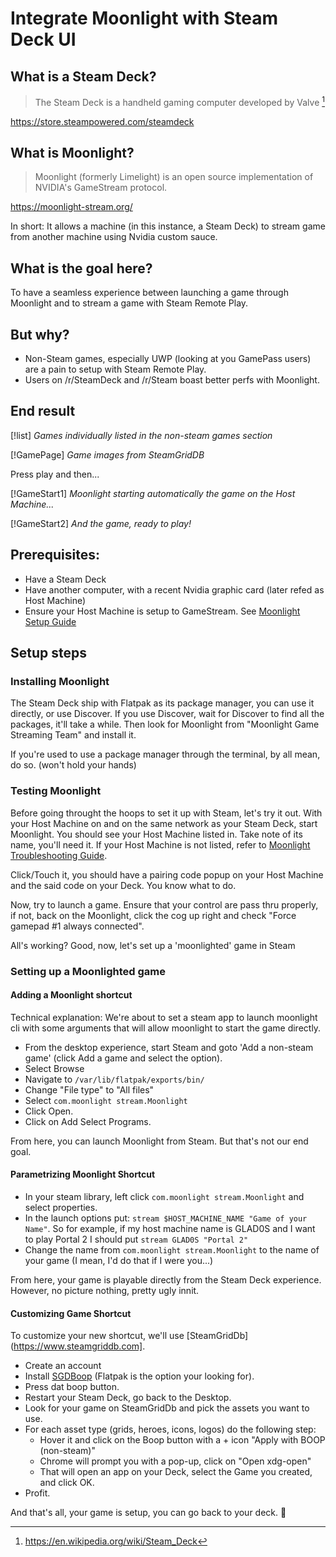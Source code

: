 # Integrate Moonlight with Steam Deck UI

## What is a Steam Deck?

> The Steam Deck is a handheld gaming computer developed by Valve [^1]

https://store.steampowered.com/steamdeck

## What is Moonlight?

> Moonlight (formerly Limelight) is an open source implementation of NVIDIA's GameStream protocol.

https://moonlight-stream.org/

In short: It allows a machine (in this instance, a Steam Deck) to stream game from another machine using Nvidia custom sauce.


## What is the goal here?

To have a seamless experience between launching a game through Moonlight and to stream a game with Steam Remote Play.

## But why?

- Non-Steam games, especially UWP (looking at you GamePass users) are a pain to setup with Steam Remote Play.
- Users on /r/SteamDeck and /r/Steam boast better perfs with Moonlight.

## End result

[!list]
_Games individually listed in the non-steam games section_

[!GamePage]
_Game images from SteamGridDB_

Press play and then... 

[!GameStart1]
_Moonlight starting automatically the game on the Host Machine..._

[!GameStart2]
_And the game, ready to play!_

## Prerequisites:
 - Have a Steam Deck
 - Have another computer, with a recent Nvidia graphic card (later refed as Host Machine)
 - Ensure your Host Machine is setup to GameStream. See [Moonlight Setup Guide](https://github.com/moonlight-stream/moonlight-docs/wiki/Setup-Guide#quick-setup-instructions)

## Setup steps

### Installing Moonlight

The Steam Deck ship with Flatpak as its package manager, you can use it directly, or use Discover.
If you use Discover, wait for Discover to find all the packages, it'll take a while. Then look for Moonlight from "Moonlight Game Streaming Team" and install it.

If you're used to use a package manager through the terminal, by all mean, do so. (won't hold your hands)

### Testing Moonlight

Before going throught the hoops to set it up with Steam, let's try it out.
With your Host Machine on and on the same network as your Steam Deck, start Moonlight.
You should see your Host Machine listed in. Take note of its name, you'll need it. If your Host Machine is not listed, refer to [Moonlight Troubleshooting Guide](https://github.com/moonlight-stream/moonlight-docs/wiki/Troubleshooting).

Click/Touch it, you should have a pairing code popup on your Host Machine and the said code on your Deck. You know what to do.

Now, try to launch a game.
Ensure that your control are pass thru properly, if not, back on the Moonlight, click the cog up right and check "Force gamepad #1 always connected".

All's working? Good, now, let's set up a 'moonlighted' game in Steam

### Setting up a Moonlighted game

#### Adding a Moonlight shortcut
Technical explanation:
We're about to set a steam app to launch moonlight cli with some arguments that will allow moonlight to start the game directly.


- From the desktop experience, start Steam and goto 'Add a non-steam game' (click Add a game and select the option).
- Select Browse
- Navigate to `/var/lib/flatpak/exports/bin/`
- Change "File type" to "All files"
- Select `com.moonlight stream.Moonlight`
- Click Open.
- Click on Add Select Programs.

From here, you can launch Moonlight from Steam. But that's not our end goal.

#### Parametrizing Moonlight Shortcut

- In your steam library, left click `com.moonlight stream.Moonlight` and select properties.
- In the launch options put: `stream $HOST_MACHINE_NAME "Game of your Name"`. So for example, if my host machine name is GLAD0S and I want to play Portal 2 I should put `stream GLAD0S "Portal 2"`
- Change the name from `com.moonlight stream.Moonlight` to the name of your game (I mean, I'd do that if I were you...)

From here, your game is playable directly from the Steam Deck experience. However, no picture nothing, pretty ugly innit.

#### Customizing Game Shortcut

To customize your new shortcut, we'll use [SteamGridDb](https://www.steamgriddb.com].

- Create an account
- Install [SGDBoop](https://www.steamgriddb.com/boop) (Flatpak is the option your looking for).
- Press dat boop button.
- Restart your Steam Deck, go back to the Desktop.
- Look for your game on SteamGridDb and pick the assets you want to use.
- For each asset type (grids, heroes, icons, logos) do the following step:
  - Hover it and click on the Boop button with a + icon "Apply with BOOP (non-steam)"
  - Chrome will prompt you with a pop-up, click on "Open xdg-open"
  - That will open an app on your Deck, select the Game you created, and click OK.
- Profit.

And that's all, your game is setup, you can go back to your deck. :tada:


[^1]: https://en.wikipedia.org/wiki/Steam_Deck
